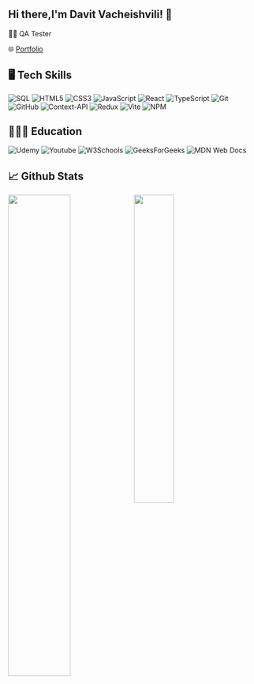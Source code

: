 ## Hi there,I'm Davit Vacheishvili! 👋
👨‍💻 QA Tester <br/>

🌐 [Portfolio](https://vache-portfolio.netlify.app/)

## 🖥️ Tech Skills
![SQL](https://img.shields.io/badge/sql-%23CB3837.svg?style=for-the-badge&logo=sql&logoColor=green)
![HTML5](https://img.shields.io/badge/html5-%23E34F26.svg?style=for-the-badge&logo=html5&logoColor=white)
![CSS3](https://img.shields.io/badge/css3-%231572B6.svg?style=for-the-badge&logo=css3&logoColor=white)
![JavaScript](https://img.shields.io/badge/javascript-%23323330.svg?style=for-the-badge&logo=javascript&logoColor=%23F7DF1E)
![React](https://img.shields.io/badge/react-%2320232a.svg?style=for-the-badge&logo=react&logoColor=%2361DAFB)
![TypeScript](https://img.shields.io/badge/typescript-%23007ACC.svg?style=for-the-badge&logo=typescript&logoColor=white)
![Git](https://img.shields.io/badge/git-%23F05033.svg?style=for-the-badge&logo=git&logoColor=white)
![GitHub](https://img.shields.io/badge/github-%23121011.svg?style=for-the-badge&logo=github&logoColor=white)
![Context-API](https://img.shields.io/badge/Context--Api-000000?style=for-the-badge&logo=react)
![Redux](https://img.shields.io/badge/redux-%23593d88.svg?style=for-the-badge&logo=redux&logoColor=white)
![Vite](https://img.shields.io/badge/vite-%23646CFF.svg?style=for-the-badge&logo=vite&logoColor=white)
![NPM](https://img.shields.io/badge/NPM-%23CB3837.svg?style=for-the-badge&logo=npm&logoColor=white)

## 👨🏻‍🎓 Education
![Udemy](https://img.shields.io/badge/Udemy-A435F0?style=for-the-badge&logo=Udemy&logoColor=white)
![Youtube](https://img.shields.io/badge/Youtube-B1361E?style=for-the-badge&logo=youtube&logoColor=white)
![W3Schools](https://img.shields.io/badge/W3Schools-grey?style=for-the-badge&logo=w3schools&logoColor=green)
![GeeksForGeeks](https://img.shields.io/badge/GeeksforGeeks-gray?style=for-the-badge&logo=geeksforgeeks&logoColor=35914c)
![MDN Web Docs](https://img.shields.io/badge/MDN_Web_Docs-black?style=for-the-badge&logo=mdnwebdocs&logoColor=white)

## 📈 Github Stats
<img align="left" width="50%" src="https://github-readme-stats.vercel.app/api?username=vache02&show_icons=true&theme=dark" />
<img align="left" width="40%" src="https://github-readme-stats.vercel.app/api/top-langs/?username=vache02&layout=compact" />


